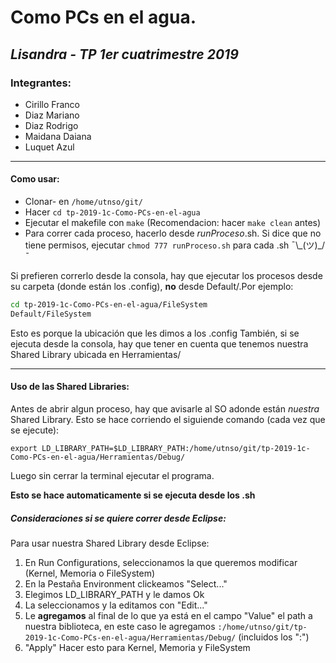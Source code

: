 # **Como PCs en el agua.**
## _Lisandra - TP 1er cuatrimestre 2019_

### Integrantes: 
* Cirillo Franco
* Diaz Mariano
* Diaz Rodrigo
* Maidana Daiana
* Luquet Azul

------------
#### Como usar:

- Clonar-  en `/home/utnso/git/`
- Hacer `cd tp-2019-1c-Como-PCs-en-el-agua`
- Ejecutar el makefile con `make` (Recomendacion:  hacer `make clean` antes)
- Para correr cada proceso, hacerlo desde _runProceso_.sh. Si dice que no tiene permisos, ejecutar `chmod 777 runProceso.sh` para cada .sh ¯\\\_(ツ)_/¯

Si prefieren correrlo desde la consola, hay que ejecutar los procesos desde su carpeta (donde están los .config), **no** desde Default/.Por ejemplo:
```bash
cd tp-2019-1c-Como-PCs-en-el-agua/FileSystem
Default/FileSystem
```
Esto es porque la ubicación que les dimos a los .config
También, si se ejecuta desde la consola, hay que tener en cuenta que tenemos nuestra Shared Library ubicada en Herramientas/

------------

#### Uso de las Shared Libraries:

Antes de abrir algun proceso, hay que avisarle al SO adonde están *nuestra* Shared Library. Esto se hace corriendo el siguiende comando (cada vez que se ejecute):
```
export LD_LIBRARY_PATH=$LD_LIBRARY_PATH:/home/utnso/git/tp-2019-1c-Como-PCs-en-el-agua/Herramientas/Debug/
```
Luego sin cerrar la terminal ejecutar el programa.

**Esto se hace automaticamente si se ejecuta desde los .sh**

##### Consideraciones si se quiere correr desde Eclipse:
Para usar nuestra Shared Library desde Eclipse:
1. En Run Configurations, seleccionamos la que queremos modificar (Kernel, Memoria o FileSystem)
2. En la Pestaña Environment clickeamos "Select..."
3. Elegimos LD_LIBRARY_PATH y le damos Ok
4. La seleccionamos y la editamos con "Edit..."
5. Le **agregamos** al final de lo que ya está en el campo "Value" el path a nuestra biblioteca, en este caso le agregamos `:/home/utnso/git/tp-2019-1c-Como-PCs-en-el-agua/Herramientas/Debug/` (incluidos los ":")
6. "Apply"
Hacer esto para Kernel, Memoria y FileSystem
